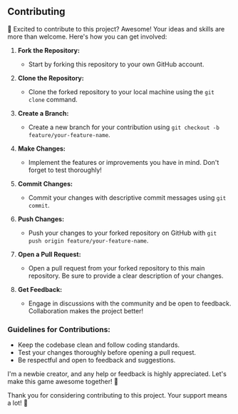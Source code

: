 ## Contributing

🚀 Excited to contribute to this project? Awesome! Your ideas and skills are more than welcome. Here's how you can get involved:

1. **Fork the Repository:**
   - Start by forking this repository to your own GitHub account.

2. **Clone the Repository:**
   - Clone the forked repository to your local machine using the `git clone` command.

3. **Create a Branch:**
   - Create a new branch for your contribution using `git checkout -b feature/your-feature-name`.

4. **Make Changes:**
   - Implement the features or improvements you have in mind. Don't forget to test thoroughly!

5. **Commit Changes:**
   - Commit your changes with descriptive commit messages using `git commit`.

6. **Push Changes:**
   - Push your changes to your forked repository on GitHub with `git push origin feature/your-feature-name`.

7. **Open a Pull Request:**
   - Open a pull request from your forked repository to this main repository. Be sure to provide a clear description of your changes.

8. **Get Feedback:**
   - Engage in discussions with the community and be open to feedback. Collaboration makes the project better!

### Guidelines for Contributions:

- Keep the codebase clean and follow coding standards.
- Test your changes thoroughly before opening a pull request.
- Be respectful and open to feedback and suggestions.

I'm a newbie creator, and any help or feedback is highly appreciated. Let's make this game awesome together! 🌟

Thank you for considering contributing to this project. Your support means a lot! 🙌
